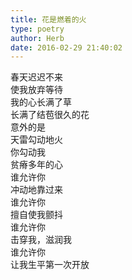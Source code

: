 ```yaml
---  
title: 花是燃着的火  
type: poetry  
author: Herb  
date: 2016-02-29 21:40:02    
---  
```

春天迟迟不来  
使我放弃等待  
我的心长满了草  
长满了结苞很久的花    
意外的是  
天雷勾动地火  
你勾动我  
贫瘠多年的心    
谁允许你  
冲动地靠过来  
谁允许你  
擅自使我颤抖    
谁允许你  
击穿我，滋润我  
谁允许你  
让我生平第一次开放  
